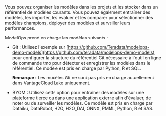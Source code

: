 Vous pouvez organiser les modèles dans les projets et les stocker dans un référentiel de modèles courants. Vous pouvez également entraîner des modèles, les importer, les évaluer et les comparer pour sélectionner des modèles champions, déployer des modèles et surveiller leurs performances.

ModelOps prend en charge les modèles suivants :

-   Git : Utilisez l'exemple sur [https://github.com/Teradata/modelops-demo-models](https://github.com/teradata/modelops-demo-models) pour configurer la structure du référentiel Git nécessaire à l'outil en ligne de commande tmo pour détecter et enregistrer les modèles dans le référentiel. Ce modèle est pris en charge par Python, R et SQL.

    **Remarque :** Les modèles Git ne sont pas pris en charge actuellement dans VantageCloud Lake uniquement.

-   BYOM : Utilisez cette option pour entraîner des modèles sur une plateforme tierce ou dans une application externe afin d'évaluer, de noter ou de surveiller les modèles. Ce modèle est pris en charge par Dataiku, DataRobot, H2O, H2O\_DAI, ONNX, PMML, Python, R et SAS.
